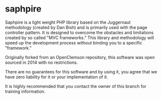 saphpire
========

Saphpire is a light weight PHP library based on the Juggernaut methodology (created by Dan Bish) and is primarily used with the page controller pattern.  It is designed to overcome the obstacles and limitations created by so called "MVC frameworks."  This library and methodology will speed up the development process without binding you to a specific "framework."

Originally forked from an OpenClemson repository, this software was open sourced in 2014 with no restrictions.

There are no guarantees for this software and by using it, you agree that we have zero liability for it or your implementation of it.

It is highly recommended that you contact the owner of this branch for training information.
